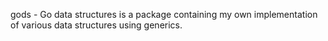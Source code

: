 gods - Go data structures is a package containing my own implementation of various data structures using generics.
